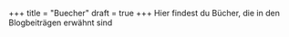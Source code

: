 +++
title = "Buecher"
draft = true
+++
Hier findest du Bücher, die in den Blogbeiträgen erwähnt sind